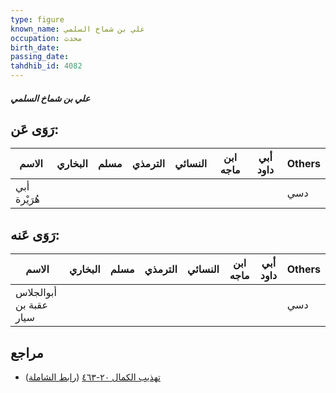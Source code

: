 ```yaml
---
type: figure
known_name: علي بن شماخ السلمي
occupation: محدث
birth_date:
passing_date:
tahdhib_id: 4082
---
```

##### علي بن شماخ السلمي

## رَوَى عَن:
| الاسم        | البخاري | مسلم | الترمذي | النسائي | ابن ماجه | أبي داود | Others |
| ------------ | ------- | ---- | ------- | ------- | -------- | -------- | ------ |
| أبي هُرَيْرة |         |      |         |         |          |          | دسي    |
## رَوَى عَنه:
| الاسم                  | البخاري | مسلم | الترمذي | النسائي | ابن ماجه | أبي داود | Others |
| ---------------------- | ------- | ---- | ------- | ------- | -------- | -------- | ------ |
| أبوالجلاس عقبة بن سيار |         |      |         |         |          |          | دسي    |
## مراجع
- [تهذيب الكمال ٢٠-٤٦٣](obsidian://open?vault=Tahdhib-al-Kamal&file=Figures/٤٠٨٢-علي%20بن%20شماخ%20السلمي) ([رابط الشاملة](https://shamela.ws/book/3722/10593))